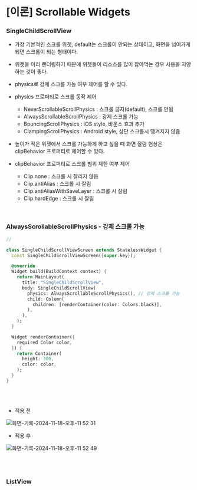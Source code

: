 # [이론] Scrollable Widgets

### SingleChildScrollView

- 가장 기본적인 스크롤 위젯, default는 스크롤이 안되는 상태이고, 화면을 넘어가게되면 스크롤이 되는 형태이다.
- 위젯을 미리 랜더링하기 때문에 위젯들이 리소스를 많이 잡아먹는 경우 사용을 지양하는 것이 좋다.
- physics로 강제 스크롤 가능 여부 제어를 할 수 있다.
- physics 프로퍼티로 스크롤 동작 제어
  - NeverScrollableScrollPhysics : 스크롤 금지(default), 스크롤 안됨
  - AlwaysScrollableScrollPhysics : 강제 스크롤 가능
  - BouncingScrollPhysics : iOS style, 바운스 효과 추가
  - ClampingScrollPhysics : Android style, 상단 스크롤시 땡겨지지 않음
  
- 높이가 작은 위젯에서 스크롤 가능하게 하고 싶을 때 화면 잘림 현상은 clipBehavior 프로퍼티로 제어할 수 있다.
- clipBehavior 프로퍼티로 스크롤 범위 제한 여부 제어
  - Clip.none : 스크롤 시 잘리지 않음
  - Clip.antiAlias : 스크롤 시 잘림
  - Clip.antiAliasWithSaveLayer : 스크롤 시 잘림
  - Clip.hardEdge : 스크롤 시 잘림

<br>

### AlwaysScrollableScrollPhysics - 강제 스크롤 가능

```dart
// 

class SingleChildScrollViewScreen extends StatelessWidget {
  const SingleChildScrollViewScreen({super.key});

  @override
  Widget build(BuildContext context) {
    return MainLayout(
      title: "SingleChildScrollView",
      body: SingleChildScrollView(
        physics: AlwaysScrollableScrollPhysics(), // 강제 스크롤 가능
        child: Column(
          children: [renderContainer(color: Colors.black)],
        ),
      ),
    );
  }

  Widget renderContainer({
    required Color color,
  }) {
    return Container(
      height: 300,
      color: color,
    );
  }
}
```
<br>
<br>

- 적용 전

![화면-기록-2024-11-18-오후-11 52 31](https://github.com/user-attachments/assets/70d77711-e81b-4b98-9d3c-ac8d337c50be)

- 적용 후

![화면-기록-2024-11-18-오후-11 52 49](https://github.com/user-attachments/assets/d0e2ab03-09a3-406c-a5e0-bf97579e9a95)

<br>
<br>

### ListView

<br>
<br>